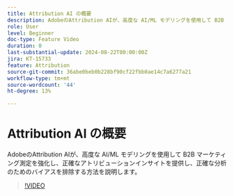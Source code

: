 ```yaml
---
title: Attribution AI の概要
description: AdobeのAttribution AIが、高度な AI/ML モデリングを使用して B2B マーケティング測定をどのように強化するかについて説明します。
role: User
level: Beginner
doc-type: Feature Video
duration: 0
last-substantial-update: 2024-08-22T00:00:00Z
jira: KT-15733
feature: Attribution
source-git-commit: 36abe0beb0b228bf90cf22fbb0ae14c7a6277a21
workflow-type: tm+mt
source-wordcount: '44'
ht-degree: 13%

---
```



# Attribution AI の概要

AdobeのAttribution AIが、高度な AI/ML モデリングを使用して B2B マーケティング測定を強化し、正確なアトリビューションインサイトを提供し、正確な分析のためのバイアスを排除する方法を説明します。

>[!VIDEO](https://video.tv.adobe.com/v/3447222/?learn=on&captions=jpn)
